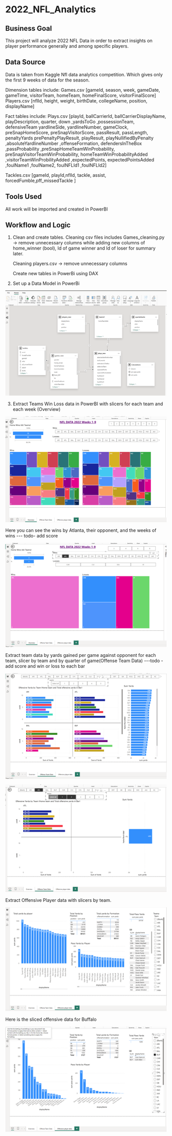 # 2022_NFL_Analytics

## Business Goal
This project will analyze 2022 NFL Data in order to extract insights on player performance generally and among specific players.

## Data Source

Data is taken from Kaggle Nfl data analytics competition.  Which gives only the first 9 weeks of data for the season.

Dimension tables include:
   Games.csv [gameId, season, week, gameDate, gameTime, visitorTeam, homeTeam, homeFinalScore, visitorFinalScore]
   Players.csv [nflId, height, weight, birthDate, collegeName, position, displayName]

Fact tables include:
   Plays.csv [playId,	ballCarrierId,	ballCarrierDisplayName,	playDescription,	quarter,	down	,yardsToGo	,possessionTeam,	defensiveTeam	yardlineSide,	yardlineNumber,	gameClock,	preSnapHomeScore,	preSnapVisitorScore,	passResult,	passLength,	penaltyYards	prePenaltyPlayResult,	playResult,	playNullifiedByPenalty	,absoluteYardlineNumber	,offenseFormation,	defendersInTheBox	,passProbability	,preSnapHomeTeamWinProbability,	preSnapVisitorTeamWinProbability,	homeTeamWinProbabilityAdded	,visitorTeamWinProbilityAdded	,expectedPoints,	expectedPointsAdded	,foulName1	,foulName2,	foulNFLId1	,foulNFLId2]

   Tackles.csv [gameId, playId,nflId, tackle, assist, forcedFumble,pff_missedTackle ]

## Tools Used
   All work will be imported and created in PowerBI

## Workflow and Logic
   
   1. Clean and create tables.
   Cleaning csv files includes Games_cleaning.py  ->  remove unnecessary columns while adding new columns of home_winner (bool), Id of game winner and Id of loser for summary later. 

      Cleaning players.csv -> remove unnecessary columns

      Create new tables in PowerBi using DAX 

   2. Set up a Data Model in PowerBi

![alt text](images/dm.png)

   3. Extract Teams Win Loss data in PowerBI  with slicers for each team and each week (Overview)

![alt text](images/te.png)

Here you can see the wins by Atlanta, their opponent, and the weeks of wins --- todo- add score

![alt text](images/atl.png)

Extract team data by yards gained per game against opponent for each team, slicer by team and by quarter of game(Offense Team Data) ---todo - add score and win or loss to each bar

![alt text](images/od.png)

![alt text](images/slice.png)
   
Extract Offensive Player data with slicers by team. 

![alt text](images/op.png)

Here is the sliced offensive data for Buffalo  

![alt text](images/op1.png)
   

